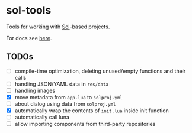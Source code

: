 
# sol-tools

Tools for working with [Sol](https://github.com/alexcoder04/sol-lib)-based projects.

For docs see [here](https://alexcoder04.github.io/sol-docs/).

## TODOs

 - [ ] compile-time optimization, deleting unused/empty functions and their calls
 - [ ] handling JSON/YAML data in `res/data`
 - [ ] handling images
 - [x] move metadata from `app.lua` to `solproj.yml`
 - [ ] about dialog using data from `solproj.yml`
 - [x] automatically wrap the contents of `init.lua` inside init function
 - [ ] automatically call luna
 - [ ] allow importing components from third-party repositories
